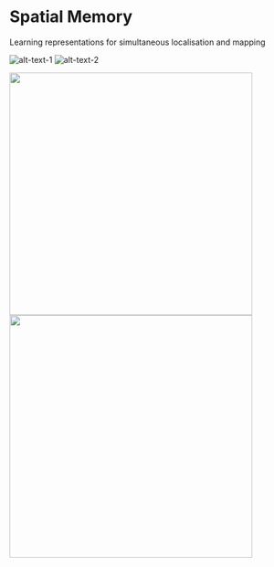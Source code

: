 # Spatial Memory
Learning representations for simultaneous localisation and mapping

![alt-text-1](imgs/feedforward_models.png "title-1") ![alt-text-2](imgs/recurrent_models.png "title-2")


<img src="imgs/feedforward_models.png" width="425"/> <img src="imgs/recurrent_models.png" width="425"/> 
